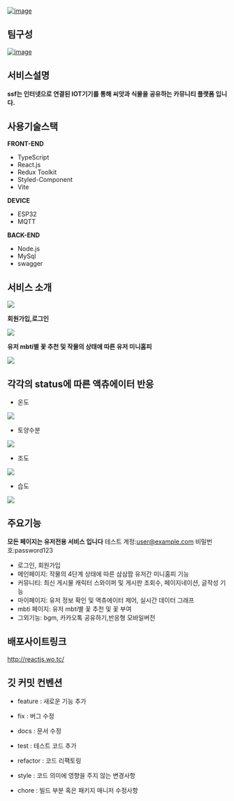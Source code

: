 <a href="https://ibb.co/HdhPZ0Q"><img src="https://i.ibb.co/jRJwtdF/image.png" alt="image" border="0"></a>

## 팀구성

<a href="https://ibb.co/10bR0hp"><img src="https://i.ibb.co/BfwTfd7/image.png" alt="image" border="0"></a>

## 서비스설명

**ssf는 인터넷으로 연결된 IOT기기를 통해 씨앗과 식물을 공유하는 카뮤니티 플랫폼 입니다.**

## 사용기술스택

**FRONT-END**

- TypeScript
- React.js
- Redux Toolkit
- Styled-Component
- Vite

**DEVICE**

- ESP32
- MQTT


**BACK-END**

- Node.js
- MySql
- swagger

## 서비스 소개

![](https://media.giphy.com/media/v1.Y2lkPTc5MGI3NjExMDAwNzY3MTQyODhkYTE2Y2VhNjNjODJhYWZiMDNkNTNiZWE0NmE4YiZlcD12MV9pbnRlcm5hbF9naWZzX2dpZklkJmN0PWc/gYF0BFYm651npxgm2A/giphy-downsized-large.gif)

**회원가입,로그인**

![](https://media.giphy.com/media/v1.Y2lkPTc5MGI3NjExZGRhMjRmNGYyM2UyMDdjZDFhZjk3MjJmY2EyZjdhODM1N2NhYjhiNyZlcD12MV9pbnRlcm5hbF9naWZzX2dpZklkJmN0PWc/DpuKBI25U9wrQnddmh/giphy.gif)

**유저 mbti별 꽃 추천 및 작물의 상태에 따른 유저 미니홈피**

![](https://media.giphy.com/media/v1.Y2lkPTc5MGI3NjExZjVkYmExMmJjMzhhNTYyYjExYmYxYjI5ZDMzODBmNjEzNGM0Y2I4NiZlcD12MV9pbnRlcm5hbF9naWZzX2dpZklkJmN0PWc/anWJgZq8cxpetCYz02/giphy.gif)


## 각각의 status에 따른 액츄에이터 반응

- 온도

![](https://media.giphy.com/media/v1.Y2lkPTc5MGI3NjExNjIwNDc2Y2M0YzE0MThiNDEyM2E1ZTg1YzVlNTY0MmMzNzhlOTI5MSZlcD12MV9pbnRlcm5hbF9naWZzX2dpZklkJmN0PWc/ODyoryMJfZx7nkFMsU/giphy-downsized-large.gif)

- 토양수분

![](https://media.giphy.com/media/5szO2ueVFJMs51lHC9/giphy-downsized-large.gif)

- 조도

![](https://media.giphy.com/media/v1.Y2lkPTc5MGI3NjExYTNkNWFiNzQ1YjNlN2I1MDllY2M0OTA3ZGZlMjI4ZTI2ZTkzMjY2NiZlcD12MV9pbnRlcm5hbF9naWZzX2dpZklkJmN0PWc/24qpNeZUTCX7T12QbR/giphy-downsized-large.gif)

- 습도 

![](https://media.giphy.com/media/IrwilFkK9cB6gkwJhQ/giphy-downsized-large.gif)


## 주요기능

**모든 페이지는 유저전용 서비스 입니다**
테스트 계정:user@example.com
비밀번호:password123

- 로그인, 회원가입
- 메인페이지: 작물의 4단계 상태에 따른 삼삼팜 유저간 미니홈피 기능
- 커뮤니티: 최신 게시물 캐릭터 스와이퍼 및 게시판 조회수, 페이지네이션, 글작성 기능
- 마이페이지: 유저 정보 확인 및 액츄에이터 제어, 실시간 데이터 그래프
- mbti 페이지: 유저 mbti별 꽃 추천 및 꽃 부여
- 그외기능: bgm, 카카오톡 공유하기,반응형 모바일버전

## 배포사이트링크

http://reactjs.wo.tc/

## 깃 커밋 컨벤션

- feature : 새로운 기능 추가

- fix : 버그 수정

- docs : 문서 수정

- test : 테스트 코드 추가

- refactor : 코드 리팩토링

- style : 코드 의미에 영향을 주지 않는 변경사항

- chore : 빌드 부분 혹은 패키지 매니저 수정사항
